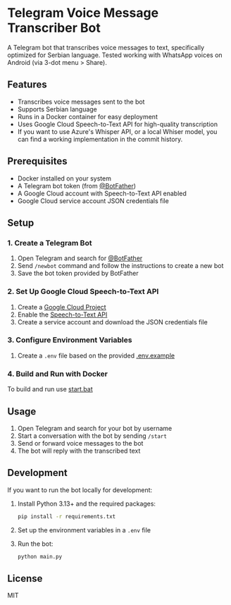 # Telegram Voice Message Transcriber Bot

A Telegram bot that transcribes voice messages to text, specifically optimized for Serbian language.
Tested working with WhatsApp voices on Android (via 3-dot menu > Share).

## Features

- Transcribes voice messages sent to the bot
- Supports Serbian language
- Runs in a Docker container for easy deployment
- Uses Google Cloud Speech-to-Text API for high-quality transcription
- If you want to use Azure's Whisper API, or a local Whiser model, you can find a working implementation in the commit history.

## Prerequisites

- Docker installed on your system
- A Telegram bot token (from [@BotFather](https://t.me/BotFather))
- A Google Cloud account with Speech-to-Text API enabled
- Google Cloud service account JSON credentials file

## Setup

### 1. Create a Telegram Bot

1. Open Telegram and search for [@BotFather](https://t.me/BotFather)
2. Send `/newbot` command and follow the instructions to create a new bot
3. Save the bot token provided by BotFather

### 2. Set Up Google Cloud Speech-to-Text API

1. Create a [Google Cloud Project](https://console.cloud.google.com/)
2. Enable the [Speech-to-Text API](https://console.cloud.google.com/apis/library/speech.googleapis.com)
3. Create a service account and download the JSON credentials file

### 3. Configure Environment Variables

1. Create a `.env` file based on the provided [.env.example](/.env.example)

### 4. Build and Run with Docker

To build and run use [start.bat](/start.bat)

## Usage

1. Open Telegram and search for your bot by username
2. Start a conversation with the bot by sending `/start`
3. Send or forward voice messages to the bot
4. The bot will reply with the transcribed text

## Development

If you want to run the bot locally for development:

1. Install Python 3.13+ and the required packages:
   ```bash
   pip install -r requirements.txt
   ```

2. Set up the environment variables in a `.env` file

3. Run the bot:
   ```bash
   python main.py
   ```

## License

MIT
